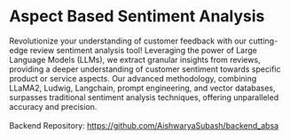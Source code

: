 # Aspect Based Sentiment Analysis

Revolutionize your understanding of customer feedback with our cutting-edge review sentiment analysis tool!
Leveraging the power of Large Language Models (LLMs), we extract granular insights from reviews, providing a deeper understanding of customer sentiment towards specific product or service aspects.
Our advanced methodology, combining LLaMA2, Ludwig, Langchain, prompt engineering, and vector databases, surpasses traditional sentiment analysis techniques, offering unparalleled accuracy and precision.
<br />
<br />
Backend Repository: https://github.com/AishwaryaSubash/backend_absa

